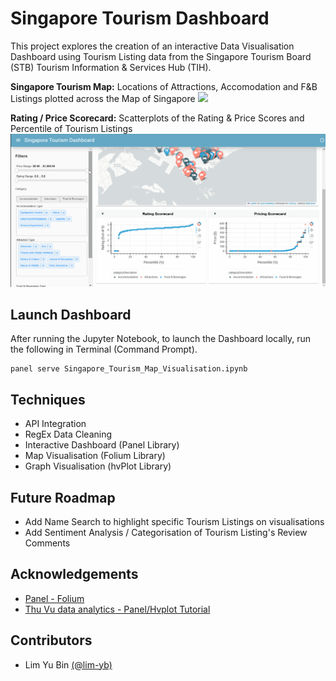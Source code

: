 # Singapore Tourism Dashboard

This project explores the creation of an interactive Data Visualisation Dashboard using Tourism Listing data from the Singapore Tourism Board (STB) Tourism Information & Services Hub (TIH).

**Singapore Tourism Map:**
Locations of Attractions, Accomodation and F&B Listings plotted across the Map of Singapore
![](gif/Singapore_Tourism_Map.gif)

**Rating / Price Scorecard:** Scatterplots of the Rating & Price Scores and Percentile of Tourism Listings
![](gif/Rating_Price_Scorecard.gif)
## Launch Dashboard

After running the Jupyter Notebook, to launch the Dashboard locally, run the following in Terminal (Command Prompt).

```
panel serve Singapore_Tourism_Map_Visualisation.ipynb
```
## Techniques
- API Integration
- RegEx Data Cleaning
- Interactive Dashboard (Panel Library)
- Map Visualisation (Folium Library)
- Graph Visualisation (hvPlot Library)
## Future Roadmap

- Add Name Search to highlight specific Tourism Listings on visualisations
- Add Sentiment Analysis / Categorisation of Tourism Listing's Review Comments 


## Acknowledgements

- [Panel - Folium](https://panel.holoviz.org/gallery/external/Folium.html)
- [Thu Vu data analytics - Panel/Hvplot Tutorial](https://www.youtube.com/watch?v=uhxiXOTKzfs)


## Contributors

- Lim Yu Bin [(@lim-yb)](https://github.com/lim-yb)
